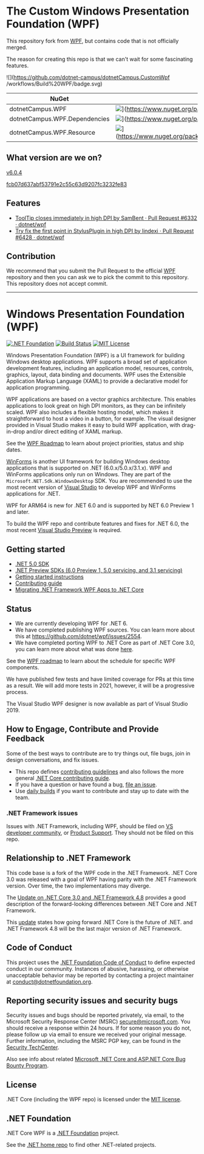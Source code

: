 # The Custom Windows Presentation Foundation (WPF)

This repository fork from [WPF](https://github.com/dotnet/wpf), but contains code that is not officially merged.

The reason for creating this repo is that we can't wait for some fascinating features.

![](https://github.com/dotnet-campus/dotnetCampus.CustomWpf
/workflows/Build%20WPF/badge.svg)

| NuGet | Version |
|--|--|
|dotnetCampus.WPF|![](https://img.shields.io/nuget/v/dotnetCampus.WPF.svg)](https://www.nuget.org/packages/dotnetCampus.WPF)|
|dotnetCampus.WPF.Dependencies|![](https://img.shields.io/nuget/v/dotnetCampus.WPF.Resource.svg)](https://www.nuget.org/packages/dotnetCampus.WPF.Resource)|
|dotnetCampus.WPF.Resource|![](https://img.shields.io/nuget/v/dotnetCampus.WPF.Dependencies.svg)](https://www.nuget.org/packages/dotnetCampus.WPF.Dependencies)|

## What version are we on?

[v6.0.4](https://github.com/dotnet/wpf/releases/tag/v6.0.4)

[fcb07d637abf53791e2c55c63d9207fc3232fe83](https://github.com/dotnet/wpf/commit/fcb07d637abf53791e2c55c63d9207fc3232fe83)

## Features

- [ToolTip closes immediately in high DPI by SamBent · Pull Request #6332 · dotnet/wpf](https://github.com/dotnet/wpf/pull/6332)
- [Try fix the first point in StylusPlugin in high DPI by lindexi · Pull Request #6428 · dotnet/wpf](https://github.com/dotnet/wpf/pull/6428)

## Contribution

We recommend that you submit the Pull Request to the official [WPF](https://github.com/dotnet/wpf) repository and then you can ask we to pick the commit to this repository. This repository does not accept commit.

-----

# Windows Presentation Foundation (WPF)
[![.NET Foundation](https://img.shields.io/badge/.NET%20Foundation-blueviolet.svg)](https://www.dotnetfoundation.org/)
[![Build Status](https://dnceng.visualstudio.com/public/_apis/build/status/dotnet/wpf/dotnet-wpf%20CI)](https://dnceng.visualstudio.com/public/_build/latest?definitionId=270)
[![MIT License](https://img.shields.io/badge/license-MIT-green.svg)](https://github.com/dotnet/wpf/blob/master/LICENSE.TXT)

Windows Presentation Foundation (WPF) is a UI framework for building Windows desktop applications. WPF supports a broad set of application development features, including an application model, resources, controls, graphics, layout, data binding and documents. WPF uses the Extensible Application Markup Language (XAML) to provide a declarative model for application programming.

WPF applications are based on a vector graphics architecture. This enables applications to look great on high DPI monitors, as they can be infinitely scaled. WPF also includes a flexible hosting model, which makes it straightforward to host a video in a button, for example. The visual designer provided in Visual Studio makes it easy to build WPF application, with drag-in-drop and/or direct editing of XAML markup.

See the [WPF Roadmap](roadmap.md) to learn about project priorities, status and ship dates.

[WinForms](https://github.com/dotnet/winforms) is another UI framework for building Windows desktop applications that is supported on .NET (6.0.x/5.0.x/3.1.x). WPF and WinForms applications only run on Windows. They are part of the `Microsoft.NET.Sdk.WindowsDesktop` SDK. You are recommended to use the most recent version of [Visual Studio](https://visualstudio.microsoft.com/downloads/) to develop WPF and WinForms applications for .NET.  

WPF for ARM64 is new for .NET 6.0 and is supported by NET 6.0 Preview 1 and later. 

To build the WPF repo and contribute features and fixes for .NET 6.0, the most recent [Visual Studio Preview](https://visualstudio.microsoft.com/vs/preview/) is required.  

## Getting started

* [.NET 5.0 SDK](https://dotnet.microsoft.com/download/dotnet/5.0)
* [.NET Preview SDKs (6.0 Preview 1, 5.0 servicing, and 3.1 servicing)](https://github.com/dotnet/installer)
* [Getting started instructions](Documentation/getting-started.md)
* [Contributing guide](Documentation/contributing.md)
* [Migrating .NET Framework WPF Apps to .NET Core](https://docs.microsoft.com/en-us/dotnet/desktop-wpf/migration/convert-project-from-net-framework)

## Status

- We are currently developing WPF for .NET 6. 
- We have completed publishing WPF sources. You can learn more about this at https://github.com/dotnet/wpf/issues/2554. 
- We have completed porting WPF to .NET Core as part of .NET Core 3.0, you can learn more about what was done [here](https://github.com/dotnet/wpf/issues/1936).

See the [WPF roadmap](roadmap.md) to learn about the schedule for specific WPF components.

We have published few tests and have limited coverage for PRs at this time as a result. We will add more tests in 2021, however, it will be a progressive process. 

The Visual Studio WPF designer is now available as part of Visual Studio 2019. 

## How to Engage, Contribute and Provide Feedback

Some of the best ways to contribute are to try things out, file bugs, join in design conversations, and fix issues.

* This repo defines [contributing guidelines](Documentation/contributing.md) and also follows the more general [.NET Core contributing guide](https://github.com/dotnet/runtime/blob/master/CONTRIBUTING.md).
* If you have a question or have found a bug, [file an issue](https://github.com/dotnet/wpf/issues/new).
* Use [daily builds](Documentation/getting-started.md#installation) if you want to contribute and stay up to date with the team.

### .NET Framework issues

Issues with .NET Framework, including WPF, should be filed on [VS developer community](https://developercommunity.visualstudio.com/spaces/61/index.html), 
or [Product Support](https://support.microsoft.com/en-us/contactus?ws=support).
They should not be filed on this repo.

## Relationship to .NET Framework

This code base is a fork of the WPF code in the .NET Framework. .NET Core 3.0 was released with a goal of WPF having parity with the .NET Framework version. Over time, the two implementations may diverge.

The [Update on .NET Core 3.0 and .NET Framework 4.8](https://blogs.msdn.microsoft.com/dotnet/2018/10/04/update-on-net-core-3-0-and-net-framework-4-8/) provides a good description of the forward-looking differences between .NET Core and .NET Framework.

This [update](https://devblogs.microsoft.com/dotnet/net-core-is-the-future-of-net/) states how going forward .NET Core is the future of .NET. and .NET Framework 4.8 will be the last major version of .NET Framework.


## Code of Conduct

This project uses the [.NET Foundation Code of Conduct](https://dotnetfoundation.org/code-of-conduct) to define expected conduct in our community. Instances of abusive, harassing, or otherwise unacceptable behavior may be reported by contacting a project maintainer at conduct@dotnetfoundation.org.

## Reporting security issues and security bugs

Security issues and bugs should be reported privately, via email, to the Microsoft Security Response Center (MSRC) <secure@microsoft.com>. You should receive a response within 24 hours. If for some reason you do not, please follow up via email to ensure we received your original message. Further information, including the MSRC PGP key, can be found in the [Security TechCenter](https://www.microsoft.com/msrc/faqs-report-an-issue).

Also see info about related [Microsoft .NET Core and ASP.NET Core Bug Bounty Program](https://www.microsoft.com/msrc/bounty-dot-net-core).

## License

.NET Core (including the WPF repo) is licensed under the [MIT license](LICENSE.TXT).

## .NET Foundation

.NET Core WPF is a [.NET Foundation](https://www.dotnetfoundation.org/projects) project.

See the [.NET home repo](https://github.com/Microsoft/dotnet) to find other .NET-related projects.

